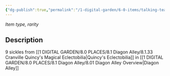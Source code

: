 ```yaml
---
{"dg-publish":true,"permalink":"/1-digital-garden/6-0-items/talking-teapot/","tags":["#item","#mundane","#magical","#broom","#book","#food"]}
---
```


*Item type, rarity*

## Description

9 sickles from [[1 DIGITAL GARDEN/8.0 PLACES/8.1 Diagon Alley/8.1.33 Cranville Quincy's Magical Eclectobilia\|Quincy's Eclectobilia]] in [[1 DIGITAL GARDEN/8.0 PLACES/8.1 Diagon Alley/8.01 Diagon Alley Overview\|Diagon Alley]]